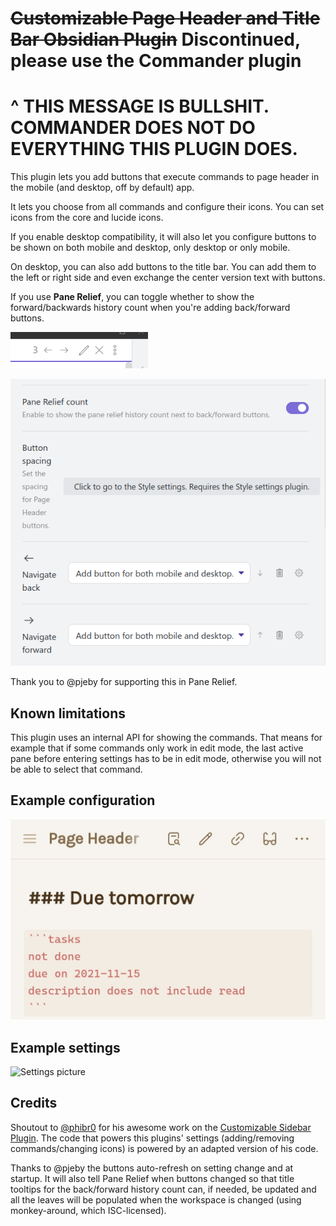 # ~~Customizable Page Header and Title Bar Obsidian Plugin~~ Discontinued, please use the Commander plugin

# ^ THIS MESSAGE IS BULLSHIT. COMMANDER DOES NOT DO EVERYTHING THIS PLUGIN DOES.

This plugin lets you add buttons that execute commands to page header in the mobile (and desktop, off by default) app.

It lets you choose from all commands and configure their icons. You can set icons from the core and lucide icons.

If you enable desktop compatibility, it will also let you configure buttons to be shown on both mobile and desktop, only desktop or only mobile.

On desktop, you can also add buttons to the title bar. You can add them to the left or right side and even exchange the center version text with buttons.

If you use **Pane Relief**, you can toggle whether to show the forward/backwards history count when you're adding back/forward buttons.

![pane-relief-history-count](https://raw.githubusercontent.com/kometenstaub/customizable-page-header-buttons/main/resources/pane-relief.png)

![back-forward-settings](https://raw.githubusercontent.com/kometenstaub/customizable-page-header-buttons/main/resources/back-forward-settings.png)

Thank you to @pjeby for supporting this in Pane Relief.

## Known limitations

This plugin uses an internal API for showing the commands. That means for example that if some commands only work in edit mode, the last active pane before entering settings has to be in edit mode, otherwise you will not be able to select that command.


## Example configuration

![Example configuration](https://raw.githubusercontent.com/kometenstaub/customizable-page-header-buttons/main/resources/customizable-page-header.jpg)

## Example settings

![Settings picture](https://raw.githubusercontent.com/kometenstaub/top-bar-buttons/main/resources/settings.png)

## Credits

Shoutout to [@phibr0](https://github.com/phibr0) for his awesome work on the [Customizable Sidebar Plugin](https://github.com/phibr0/obsidian-customizable-sidebar). The code that powers this plugins' settings (adding/removing commands/changing icons) is powered by an adapted version of his code.

Thanks to @pjeby the buttons auto-refresh on setting change and at startup. It will also tell Pane Relief when buttons changed so that title tooltips for the back/forward history count can, if needed, be updated and all the leaves will be populated when the workspace is changed (using monkey-around, which ISC-licensed).

